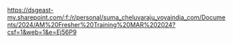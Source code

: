 https://dsgeast-my.sharepoint.com/:f:/r/personal/suma_cheluvaraju_voyaindia_com/Documents/2024/AM%20Fresher%20Training%20MAR%202024?csf=1&web=1&e=Ej56P9
